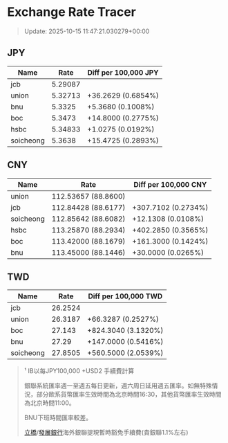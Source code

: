 # Exchange Rate Tracer

> Update: 2025-10-15 11:47:21.030279+00:00

## JPY

| Name      |    Rate | Diff per 100,000 JPY   |
|-----------|---------|------------------------|
| jcb       | 5.29087 |                        |
| union     | 5.32713 | +36.2629 (0.6854%)     |
| bnu       | 5.3325  | +5.3680 (0.1008%)      |
| boc       | 5.3473  | +14.8000 (0.2775%)     |
| hsbc      | 5.34833 | +1.0275 (0.0192%)      |
| soicheong | 5.3638  | +15.4725 (0.2893%)     |

## CNY

| Name      | Rate                | Diff per 100,000 CNY   |
|-----------|---------------------|------------------------|
| union     | 112.53657	(88.8600) |                        |
| jcb       | 112.84428	(88.6177) | +307.7102 (0.2734%)    |
| soicheong | 112.85642	(88.6082) | +12.1308 (0.0108%)     |
| hsbc      | 113.25870	(88.2934) | +402.2850 (0.3565%)    |
| boc       | 113.42000	(88.1679) | +161.3000 (0.1424%)    |
| bnu       | 113.45000	(88.1446) | +30.0000 (0.0265%)     |

## TWD

| Name      |    Rate | Diff per 100,000 TWD   |
|-----------|---------|------------------------|
| jcb       | 26.2524 |                        |
| union     | 26.3187 | +66.3287 (0.2527%)     |
| boc       | 27.143  | +824.3040 (3.1320%)    |
| bnu       | 27.29   | +147.0000 (0.5416%)    |
| soicheong | 27.8505 | +560.5000 (2.0539%)    |


> ¹ IB以每JPY100,000 +USD2 手續費計算
>
> 銀聯系統匯率週一至週五每日更新，週六周日延用週五匯率。如無特殊情況，部分歐系貨幣匯率生效時間為北京時間16:30，其他貨幣匯率生效時間為北京時間11:00。
>
> BNU下班時間匯率較差。
>
> [立橋](https://www.wlbank.com.mo/uploads/ueditor/file/20181211/1544536513900230.pdf)/[發展銀行](https://www.mdb.com.mo/Service_Charges_20230728.pdf)海外銀聯提現暫時豁免手續費(貴銀聯1.1%左右)

